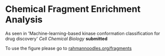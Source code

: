 # Chemical Fragment Enrichment Analysis

As seen in 'Machine-learning-based kinase conformation classification for drug discovery' *Cell Chemical Biology* **submitted**

To use the figure please go to [rahmannoodles.org/fragments](rahmannoodles.org/fragments)  
